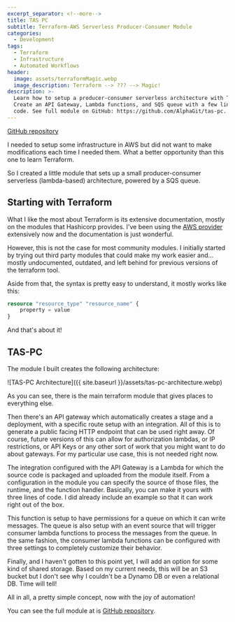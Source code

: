 ```yaml
---
excerpt_separator: <!--more-->
title: TAS PC
subtitle: Terraform-AWS Serverless Producer-Consumer Module
categories:
  - Development
tags:
  - Terraform
  - Infrastructure
  - Automated Workflows
header:
  image: assets/terraformMagic.webp
  image_description: Terraform --> ??? --> Magic!
description: >-
  Learn how to setup a producer-consumer serverless architecture with Terraform.
  Create an API Gateway, Lambda functions, and SQS queue with a few lines of
  code. See full module on GitHub: https://github.com/AlphaGit/tas-pc.
---
```



[GitHub repository](https://github.com/AlphaGit/tas-pc)

I needed to setup some infrastructure in AWS but did not want to make modifications each time I needed them. What a better opportunity than this one to learn Terraform.

So I created a little module that sets up a small producer-consumer serverless (lambda-based) architecture, powered by a SQS queue.

<!--more-->

## Starting with Terraform

What I like the most about Terraform is its extensive documentation, mostly on the modules that Hashicorp provides. I've been using the [AWS provider](https://registry.terraform.io/providers/hashicorp/aws/latest/docs) extensively now and the documentation is just wonderful.

However, this is not the case for most community modules. I initially started by trying out third party modules that could make my work easier and... mostly undocumented, outdated, and left behind for previous versions of the terraform tool.

Aside from that, the syntax is pretty easy to understand, it mostly works like this:

```terraform
resource "resource_type" "resource_name" {
    property = value
}
```

And that's about it!

## TAS-PC

The module I built creates the following architecture:

![TAS-PC Architecture]({{ site.baseurl }}/assets/tas-pc-architecture.webp)

As you can see, there is the main terraform module that gives places to everything else.

Then there's an API gateway which automatically creates a stage and a deployment, with a specific route setup with an integration. All of this is to generate a public facing HTTP endpoint that can be used right away. Of course, future versions of this can allow for authorization lambdas, or IP restrictions, or API Keys or any other sort of work that you might want to do about gateways. For my particular use case, this is not needed right now.

The integration configured with the API Gateway is a Lambda for which the source code is packaged and uploaded from the module itself. From a configuration in the module you can specify the source of those files, the runtime, and the function handler. Basically, you can make it yours with three lines of code. I did already include an example so that it can work right out of the box.

This function is setup to have permissions for a queue on which it can write messages. The queue is also setup with an event source that will trigger consumer lambda functions to process the messages from the queue. In the same fashion, the consumer lambda functions can be configured with three settings to completely customize their behavior.

Finally, and I haven't gotten to this point yet, I will add an option for some kind of shared storage. Based on my current needs, this will be an S3 bucket but I don't see why I couldn't be a Dynamo DB or even a relational DB. Time will tell!

All in all, a pretty simple concept, now with the joy of automation!

You can see the full module at is [GitHub repository](https://github.com/AlphaGit/tas-pc).